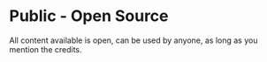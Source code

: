 # Public - Open Source

All content available is open, can be used by anyone, as long as you mention the credits.
